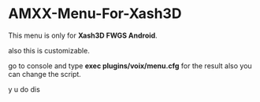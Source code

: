 # AMXX-Menu-For-Xash3D

This menu is only for **Xash3D FWGS Android**.

also this is customizable.

go to console and type **exec plugins/voix/menu.cfg** for the result also you can change the script.


y u do dis
